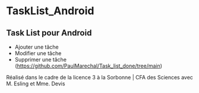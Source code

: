 # TaskList_Android 

## Task List pour Android 

- Ajouter une tâche
- Modifier une tâche 
- Supprimer une tâche 
(https://github.com/PaulMarechal/Task_list_done/tree/main) 

Réalisé dans le cadre de la licence 3 à la Sorbonne | CFA des Sciences avec M. Esling et Mme. Devis
